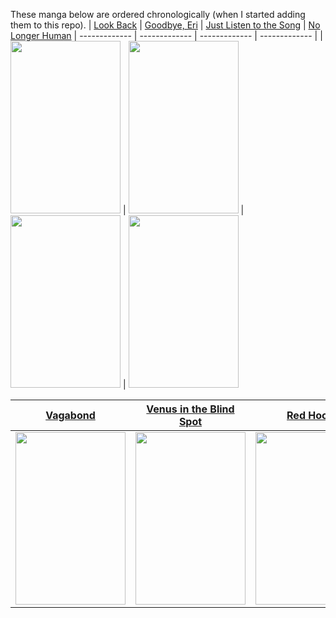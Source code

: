 These manga below are ordered chronologically (when I started adding them to this repo).
| [Look Back](https://cubari.moe/proxy/gist/cmF3L1lrdXpoZS9NYW5nYS9tYXN0ZXIvTG9vayUyMEJhY2suanNvbg/)  | [Goodbye, Eri](https://cubari.moe/proxy/gist/cmF3L1lrdXpoZS9NYW5nYS9tYXN0ZXIvR29vZGJ5ZSwlMjBFcmkuanNvbg/) | [Just Listen to the Song](https://cubari.moe/proxy/gist/cmF3L1lrdXpoZS9NYW5nYS9tYXN0ZXIvSnVzdCUyMExpc3RlbiUyMHRvJTIwdGhlJTIwU29uZy5qc29u/) | [No Longer Human](https://cubari.moe/proxy/gist/cmF3L1lrdXpoZS9NYW5nYS9tYXN0ZXIvTm8lMjBMb25nZXIlMjBIdW1hbi5qc29u/)
| ------------- | ------------- | ------------- | ------------- |
| <img src="https://user-images.githubusercontent.com/118425258/208885982-12c56458-e93c-439c-b1a2-78c3ca324685.png" width="176" height="276">  | <img src="https://user-images.githubusercontent.com/118425258/209031384-6d64ca87-f0f4-4ad7-8101-afaa1f192b04.png" width="176" height="276"> | <img src="https://user-images.githubusercontent.com/118425258/208885054-374be5ba-ef03-42ff-abf2-ff5114c0b49f.png" width="176" height="276"> | <img src="https://user-images.githubusercontent.com/118425258/209028683-ea217a5a-27b3-4f8f-bb80-b216d02296b0.png" width="176" height="276">


| [Vagabond](https://cubari.moe/proxy/gist/cmF3L1lrdXpoZS9NYW5nYS9tYXN0ZXIvVmFnYWJvbmQuanNvbg/)  | [Venus in the Blind Spot](https://cubari.moe/proxy/gist/cmF3L1lrdXpoZS9NYW5nYS9tYXN0ZXIvVmVudXMlMjBpbiUyMHRoZSUyMEJsaW5kJTIwU3BvdC5qc29u/) | [Red Hood](https://cubari.moe/proxy/gist/cmF3L1lrdXpoZS9NYW5nYS9tYXN0ZXIvUmVkJTIwSG9vZC5qc29u/) | [Fire Punch](https://cubari.moe/proxy/gist/cmF3L1lrdXpoZS9NYW5nYS9tYXN0ZXIvRmlyZSUyMFB1bmNoLmpzb24/)
| ------------- | ------------- | ------------- | ------------- |
| <img src="https://user-images.githubusercontent.com/118425258/209029860-b45c5932-156c-468e-ae93-2fb7a3648430.png" width="176" height="276"> | <img src="https://user-images.githubusercontent.com/118425258/208892442-51e5109a-0bfb-4e24-9fa7-8895c11396dc.png" width="176" height="276"> | <img src="https://user-images.githubusercontent.com/118425258/209067630-ed7d5d04-85b1-4786-a5b2-fff46090620b.png" width="176" height="276"> | <img src="https://user-images.githubusercontent.com/118425258/209455664-e8ef7f1b-008b-457a-a496-6ae9ed4e9d3c.png" width="176" height="276">
